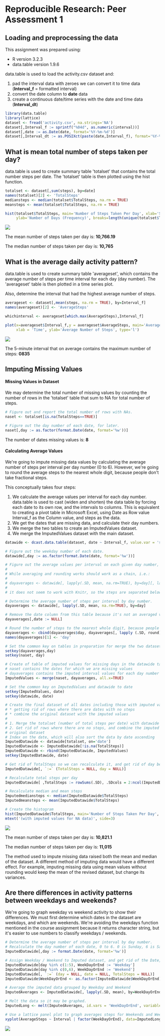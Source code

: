 # Reproducible Research: Peer Assessment 1

## Loading and preprocessing the data
This assignment was prepared using:  
* R version 3.2.3  
* data.table version 1.9.6

data.table is used to load the activity.csv dataset and:  
1. pad the interval data with zeroes we can convert it to time data (**Interval_f** = formatted interval)  
2. convert the date column to **date** data  
3. create a continuous date/time series with the date and time data (**Interval_dt**)  



```r
library(data.table)
library(lattice)
dataset <- fread('activity.csv', na.strings='NA')
dataset[,Interval_f := sprintf("%04d", as.numeric(interval))]
dataset[,date := as.Date(date, format='%Y-%m-%d')] 
dataset[,Interval_dt := as.POSIXct(paste(date,Interval_f), format='%Y-%m-%d %H%M')]  
```

## What is mean total number of steps taken per day?

data.table is used to create summary table 'totalset' that contains the total number steps per date. The 'totalset' table is then plotted using the hist function.


```r
totalset <- dataset[,sum(steps), by=date]
names(totalset)[2] <- 'TotalSteps'
mediansteps <- median(totalset$TotalSteps, na.rm = TRUE)
meansteps <- mean(totalset$TotalSteps, na.rm = TRUE)

hist(totalset$TotalSteps, main='Number of Steps Taken Per Day', xlab='Steps Taken Per Day',
     ylab='Number of Days (Frequency)', breaks=length(unique(totalset$TotalSteps)))  
```

![](PA1_template_files/figure-html/mean_steps_per_day-1.png) 

The mean number of steps taken per day is: **10,766.19**

The median number of steps taken per day is: **10,765**

## What is the average daily activity pattern?

data.table is used to create summary table 'averageset', which contains the average number of steps per time interval for each day (day number). The 'averageset' table is then plotted in a time series plot.

Also, determine the interval that had the highest average number of steps.

```r
averageset <- dataset[,mean(steps, na.rm = TRUE), by=Interval_f]
names(averageset)[2] <- 'AverageSteps'

whichinterval <- averageset[which.max(AverageSteps),Interval_f]

plot(x=averageset$Interval_f,y = averageset$AverageSteps, main='Average Daily Pattern',
     xlab = 'Time', ylab='Average Number of Steps', type='l')
```

![](PA1_template_files/figure-html/average_daily_activity_pattern-1.png) 

The 5-minute interval that on average contains the maximum number of steps: **0835**

## Imputing Missing Values

#### Missing Values in Dataset
We may determine the total number of missing values by counting the number of rows in the 'totalset' table that sum to NA for total number of steps.


```r
# Figure out and report the total number of rows with NAs. 
naset <- totalset[is.na(TotalSteps==TRUE)]

# Figure out the day number of each date, for later.
naset[,day := as.factor(format.Date(date, format='%w'))]
```

The number of dates missing values is: **8**

#### Calculating Average Values 

We're going to impute missing data values by calculating the average number of steps per interval per day number (0 to 6). However, we're going to round the average steps to the nearest whole digit, because people don't take fractional steps.

This conceptually takes four steps:  
1. We calculate the average values per interval for each day number. data.table is used to cast (widen and shorten) the data table by forcing each date to its own row, and the intervals to columns. This is equivalent to creating a pivot table in Microsoft Excel, using Date as Row value Interval_f as the Column value, and steps as the data.  
2. We get the dates that are missing data, and calculate their day numbers.  
3. We merge the two tables to create an ImputedValues dataset.  
4. We merge the ImputedValues dataset with the main dataset.  


```r
datawide <- dcast.data.table(dataset, date ~ Interval_f, value.var = 'steps')

# Figure out the weekday number of each date.
datawide[,day := as.factor(format.Date(date, format='%w'))]

# Figure out the average values per interval on each given day number, but round to the nearest digit because people don't take fractional steps. This will obviously skew the median and average steps.
#
# While averaging and rounding works should work as a chain, i.e.:
#
# dayaverages <- datawide[, lapply(.SD, mean, na.rm=TRUE), by=day][, lapply (.SD, round), .SDcols=2:ncol(dayaverages)]
#
# it does not seem to work with Knitr, so the steps are separated below

# Determine the average number of steps per interval by day number.
dayaverages <- datawide[, lapply(.SD, mean, na.rm=TRUE), by=day]

# Remove the date column from this table because it's not an averaged value.
dayaverages[,date := NULL]

# Round the number of steps to the nearest whole digit, because people don't take fractional steps. The first column is day, so it won't be averaged, but we still need it as an identifier column.
dayaverages <- cbind(dayaverages$day, dayaverages[, lapply (.SD, round), .SDcols=2:ncol(dayaverages)])
names(dayaverages)[1] <- 'day'

# Set the common key on tables in preparation for merge the two datasets
setkey(dayaverages,day)
setkey(naset, day)

# Create of table of imputed values for missing days in the datawide table.
# naset contains the dates for which we are missing values
# dayaverages contains the imputed interval values for each day number
ImputedValues <- merge(naset, dayaverages, all.x=TRUE)

# Set the common key on ImputedValues and datawide to date
setkey(ImputedValues, date)
setkey(datawide, date)

# Create the final dataset of all dates including those with imputed values. While the R data.table package is pretty strong with column manipulation, it is less so with row manipulation. There is no easy way to update rows. So we're going to do a SQL UPDATE in two steps:
# * getting rid of rows where there are dates with no steps
# * combine the original dataset with the imputed values
#
# 1. Merge the totalset (number of total steps per date) with datawide  
# 2. Get rid of rows where there are no steps, and combine the imputed values with the
# original dataset
# Index on the date, which will also sort the data by date ascending
ImputedDatawide <- datawide[totalset, on='date']
ImputedDatawide <- ImputedDatawide[!is.na(TotalSteps)]
ImputedDatawide <- rbind(ImputedDatawide, ImputedValues)
setkey(ImputedDatawide, date)

# Get rid of TotalSteps so we can recalculate it, and get rid of day because it gets in the way of TotalSteps being recalculated (specifically, the .SDCols parameter)
ImputedDatawide[, `:=` (TotalSteps = NULL, day = NULL)]

# Recalculate total steps per day
ImputedDatawide[ ,TotalSteps := rowSums(.SD), .SDcols = 2:ncol(ImputedDatawide)]

# Recalculate median and mean steps
Imputedmediansteps <- median(ImputedDatawide$TotalSteps)
Imputedmeansteps <- mean(ImputedDatawide$TotalSteps)

# Create the histogram
hist(ImputedDatawide$TotalSteps, main='Number of Steps Taken Per Day', xlab='Steps Taken Per Day', ylab='Number of Days (Frequency)', breaks=length(unique(ImputedDatawide$TotalSteps)))
mtext('(with imputed values for NA data)', side=3) 
```

![](PA1_template_files/figure-html/impute_missing_values-1.png) 

The mean number of steps taken per day is: **10,821.1**

The median number of steps taken per day is: **11,015**

The method used to impute missing data raised both the mean and median of the dataset. A different method of imputing data would have a different effect. For example, imputing missing data using mean values without rounding would keep the mean of the revised dataset, but change its variances.

## Are there differences in activity patterns between weekdays and weekends?

We're going to graph weekday vs weekend activity to show their differences. We must first determine which dates in the dataset are weekdays, and which are weekends. We're avoiding the weekdays function mentioned in the course assignment because it returns character string, but it's easier to use numbers to classify weekdays / weekends.


```r
# Determine the average number of steps per interval by day number.
# Recalculate the day number of each date, 0 to 6. 0 is Sunday, 6 is Saturday.
ImputedDatawide[,day := format.Date(date, format='%w')]

# Assign Weekday / Weekend to Imputed dataset, and get rid of the Date, Day, and TotalSteps variables, because these variables shouldn't be averaged.
ImputedDatawide[day %in% c(1:5), WeekDayOrEnd := 'Weekday']
ImputedDatawide[day %in% c(0,6), WeekDayOrEnd := 'Weekend']
ImputedDatawide[, `:=` (day = NULL, date = NULL, TotalSteps = NULL)]
ImputedDatawide$WeekDayOrEnd <- as.factor(ImputedDatawide$WeekDayOrEnd)

# Average the imputed data grouped by Weekday and Weekend
ImputedAverages <- ImputedDatawide[, lapply(.SD, mean), by=WeekDayOrEnd]

# Melt the data so it may be graphed.
ImputedLong <- melt(ImputedAverages, id.vars = 'WeekDayOrEnd', variable.name = 'Interval', value.name = 'AverageSteps')

# Use a lattice panel plot to graph averages steps for Weekends and Weekdays.
xyplot(AverageSteps ~ Interval | factor(WeekDayOrEnd), data=ImputedLong, groups=WeekDayOrEnd, type='l', layout=c(1,2))
```

![](PA1_template_files/figure-html/Weekdays_vs_Weekends-1.png) 

